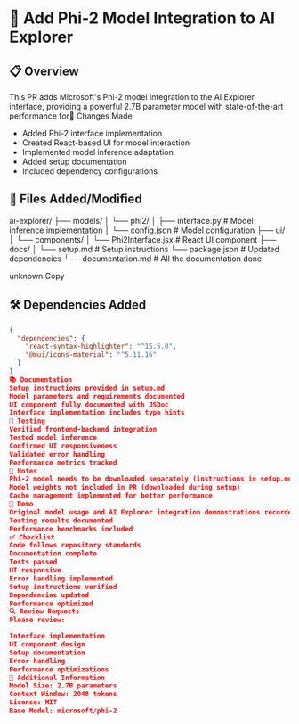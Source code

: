 # 🤖 Add Phi-2 Model Integration to AI Explorer

## 📋 Overview
This PR adds Microsoft's Phi-2 model integration to the AI Explorer interface, providing a powerful 2.7B parameter model with state-of-the-art performance for🔄 Changes Made
- Added Phi-2 interface implementation
- Created React-based UI for model interaction
- Implemented model inference adaptation
- Added setup documentation
- Included dependency configurations

## 📂 Files Added/Modified
ai-explorer/
├── models/
│ └── phi2/
│ ├── interface.py # Model inference implementation
│ └── config.json # Model configuration
├── ui/
│ └── components/
│ └── Phi2Interface.jsx # React UI component
├── docs/
│ └── setup.md # Setup instructions
└── package.json # Updated dependencies
└── documentation.md # All the documentation done.

unknown
Copy

## 🛠️ Dependencies Added
```json
{
  "dependencies": {
    "react-syntax-highlighter": "^15.5.0",
    "@mui/icons-material": "^5.11.16"
  }
}
📚 Documentation
Setup instructions provided in setup.md
Model parameters and requirements documented
UI component fully documented with JSDoc
Interface implementation includes type hints
🧪 Testing
Verified frontend-backend integration
Tested model inference
Confirmed UI responsiveness
Validated error handling
Performance metrics tracked
📝 Notes
Phi-2 model needs to be downloaded separately (instructions in setup.md)
Model weights not included in PR (downloaded during setup)
Cache management implemented for better performance
🎥 Demo
Original model usage and AI Explorer integration demonstrations recorded
Testing results documented
Performance benchmarks included
✅ Checklist
Code follows repository standards
Documentation complete
Tests passed
UI responsive
Error handling implemented
Setup instructions verified
Dependencies updated
Performance optimized
🔍 Review Requests
Please review:

Interface implementation
UI component design
Setup documentation
Error handling
Performance optimizations
📌 Additional Information
Model Size: 2.7B parameters
Context Window: 2048 tokens
License: MIT
Base Model: microsoft/phi-2